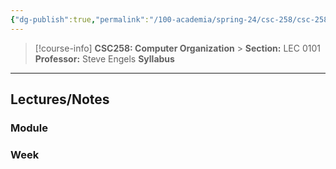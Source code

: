 ```yaml
---
{"dg-publish":true,"permalink":"/100-academia/spring-24/csc-258/csc-258/","tags":["university","cs","course-page"],"created":"2024-06-22T19:06:17.054-04:00","updated":"2024-08-20T13:51:09.953-04:00"}
---
```



> [!course-info] **CSC258: Computer Organization** > **Section:** LEC 0101
> **Professor:** Steve Engels
> **Syllabus**

---

## Lectures/Notes

### Module



### Week


